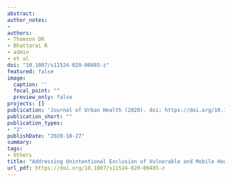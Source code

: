 ```yaml
---
abstract:
author_notes:
- 
authors:
- Thomson DR
- Bhattarai R 
- admin
- et al
doi: "10.1007/s11524-020-00485-z"
featured: false
image:
  caption: ''
  focal_point: ""
  preview_only: false
projects: []
publication: 'Journal of Urban Health (2020). doi: https://doi.org/10.1007/s11524-020-00485-z'
publication_short: ""
publication_types:
- "2"
publishDate: "2020-10-27"
summary: 
tags:
- Others
title: "Addressing Unintentional Exclusion of Vulnerable and Mobile Households in Traditional Surveys in Kathmandu, Dhaka, and Hanoi: a Mixed-Methods Feasibility Study"
url_pdf: https://doi.org/10.1007/s11524-020-00485-z 
---
```

